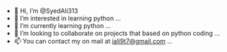 - 👋 Hi, I’m @SyedAli313
- 👀 I’m interested in learning python ...
- 🌱 I’m currently learning python ...
- 💞️ I’m looking to collaborate on projects that based on python coding ...
- 📫 You can contact my on mail at iali9t7@gmail.com ...

<!---
SyedAli313/SyedAli313 is a ✨ special ✨ repository because its `README.md` (this file) appears on your GitHub profile.
You can click the Preview link to take a look at your changes.
--->
